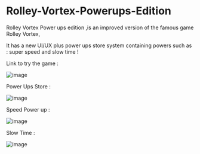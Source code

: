 # Rolley-Vortex-Powerups-Edition

Rolley Vortex Power ups edition ,is an improved version of the famous game Rolley Vortex,

It has a new UI/UX plus power ups store system containing powers such as : super speed and slow time ! 

Link to try the game :


![image](https://user-images.githubusercontent.com/44214274/122313124-ecdb7400-cf15-11eb-9596-2acdd7122439.png)


Power Ups Store : 

![image](https://user-images.githubusercontent.com/44214274/122313175-054b8e80-cf16-11eb-934b-b416069b45de.png)


Speed Power up : 

![image](https://user-images.githubusercontent.com/44214274/122313306-42178580-cf16-11eb-8a26-4f5dcdc7e586.png)

Slow Time : 

![image](https://user-images.githubusercontent.com/44214274/122313459-8c990200-cf16-11eb-866d-0e82b803cee8.png)



